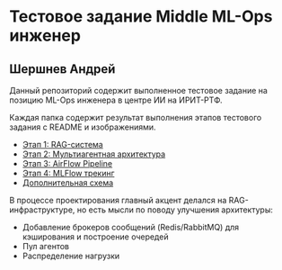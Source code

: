 # Тестовое задание Middle ML-Ops инженер
## Шершнев Андрей

Данный репозиторий содержит выполненное тестовое задание на позицию ML-Ops инженера в центре ИИ на ИРИТ-РТФ.

Каждая папка содержит результат выполнения этапов тестового задания с README и изображениями.

* [Этап 1: RAG-система](https://github.com/DenkingOfficial/urfu-mlops-test-application/tree/master/application-stage-1)
* [Этап 2: Мультиагентная архитектура](https://github.com/DenkingOfficial/urfu-mlops-test-application/tree/master/application-stage-2)
* [Этап 3: AirFlow Pipeline](https://github.com/DenkingOfficial/urfu-mlops-test-application/tree/master/application-stage-3)
* [Этап 4: MLFlow трекинг](https://github.com/DenkingOfficial/urfu-mlops-test-application/tree/master/application-stage-4)
* [Дополнительная схема](https://github.com/DenkingOfficial/urfu-mlops-test-application/tree/master/application-stage-additional)

В процессе проектирования главный акцент делался на RAG-инфраструктуре, но есть мысли по поводу улучшения архитектуры:

* Добавление брокеров сообщений (Redis/RabbitMQ) для кэширования и построение очередей
* Пул агентов
* Распределение нагрузки
 
